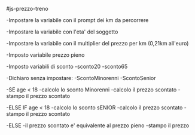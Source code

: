 #js-prezzo-treno

-Impostare la variabile con il prompt dei km da percorrere 

-Impostare la variabile con l'eta' del soggetto

-Impostare la variabile con il multiplier del prezzo per km (0,21km all'euro)

-Imposto variabile prezzo pieno   

-Imposto variabili di sconto 
    -sconto20
    -sconto65

-Dichiaro senza impostare:
    -ScontoMinorenni
    -ScontoSenior

-SE age < 18
    -calcolo lo sconto Minorenni
    -calcolo il prezzo scontato
    -stampo il prezzo scontato

-ELSE IF  age < 18
    -calcolo lo sconto sENIOR
    -calcolo il prezzo scontato
    -stampo il prezzo scontato

-ELSE
    -il prezzo scontato e' equivalente al prezzo pieno
    -stampo il prezzo 